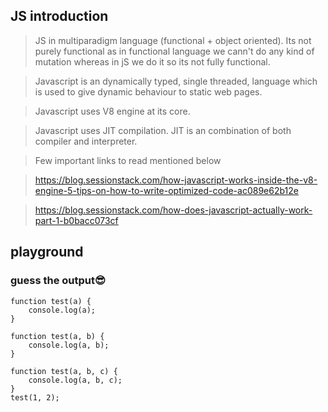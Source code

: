 ## JS introduction

> JS in multiparadigm language (functional + object oriented). Its not purely functional as in functional language we cann't do any kind of mutation whereas in jS we do it so its not fully functional.

> Javascript is an dynamically typed, single threaded, language which is used to give dynamic behaviour to static web pages.

> Javascript uses V8 engine at its core.

> Javascript uses JIT compilation. JIT is an combination of both compiler and interpreter.

> Few important links to read mentioned below

> https://blog.sessionstack.com/how-javascript-works-inside-the-v8-engine-5-tips-on-how-to-write-optimized-code-ac089e62b12e

> https://blog.sessionstack.com/how-does-javascript-actually-work-part-1-b0bacc073cf

## playground

### guess the output😎

```
function test(a) {
    console.log(a);
}

function test(a, b) {
    console.log(a, b);
}

function test(a, b, c) {
    console.log(a, b, c);
}
test(1, 2);

```
